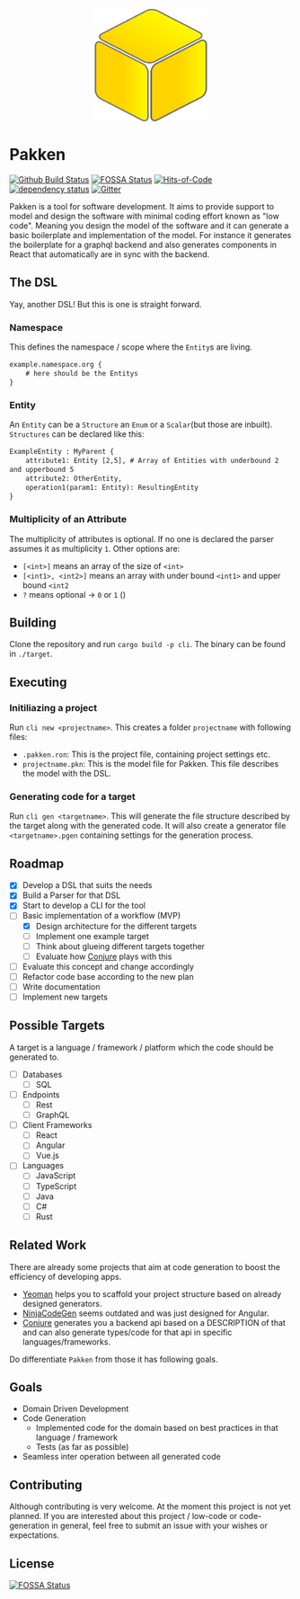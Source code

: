 <p align="center">
<img src="docs/media/logo.png" alt="Pakken logo" height="200" width="200" id="readme-logo">

# Pakken
</p>

[![Github Build Status](https://github.com/kegesch/pakken/workflows/Pakken/badge.svg?branch=master)](https://github.com/kegesch/pakken/actions)
[![FOSSA Status](https://app.fossa.com/api/projects/git%2Bgithub.com%2Fkegesch%2Fpakken.svg?type=shield)](https://app.fossa.com/projects/git%2Bgithub.com%2Fkegesch%2Fpakken?ref=badge_shield)
[![Hits-of-Code](https://hitsofcode.com/github/kegesch/pakken)](https://hitsofcode.com/view/github/kegesch/pakken)
[![dependency status](https://deps.rs/repo/github/kegesch/pakken/status.svg)](https://deps.rs/repo/github/kegesch/pakken)
[![Gitter](https://badges.gitter.im/pakken-dev/community.svg)](https://gitter.im/pakken-dev/community?utm_source=badge&utm_medium=badge&utm_campaign=pr-badge)

Pakken is a tool for software development. It aims to provide support to model and design the software with minimal coding effort known as "low code".
Meaning you design the model of the software and it can generate a basic boilerplate and implementation of the model. For instance it generates the boilerplate for a graphql backend and also generates components in React that automatically are in sync with the backend.

## The DSL
Yay, another DSL! But this is one is straight forward.
### Namespace
This defines the namespace / scope where the `Entity`s are living.
```Pakken
example.namespace.org {
    # here should be the Entitys
}
```
### Entity
An `Entity` can be a `Structure` an `Enum` or a `Scalar`(but those are inbuilt).
`Structures` can be declared like this: 
```Pakken
ExampleEntity : MyParent {
    attribute1: Entity [2,5], # Array of Entities with underbound 2 and upperbound 5
    attribute2: OtherEntity,
    operation1(param1: Entity): ResultingEntity
}
```

### Multiplicity of an Attribute
The multiplicity of attributes is optional. If no one is declared the parser assumes it as multiplicity `1`.
Other options are:
 * `[<int>]` means an array of the size of `<int>`
 * `[<int1>, <int2>]` means an array with under bound `<int1>` and upper bound `<int2`
 * `?` means optional -> `0` or `1` ()
 
## Building
Clone the repository and run `cargo build -p cli`. The binary can be found in `./target`.

## Executing
### Initiliazing a project
Run `cli new <projectname>`. This creates a folder `projectname` with following files:
 * `.pakken.ron`: This is the project file, containing project settings etc.
 * `projectname.pkn`: This is the model file for Pakken. This file describes the model with the DSL.

### Generating code for a target
Run `cli gen <targetname>`. This will generate the file structure described by the target along with the generated code.
It will also create a generator file `<targetname>.pgen` containing settings for the generation process.

## Roadmap
- [x] Develop a DSL that suits the needs
- [x] Build a Parser for that DSL
- [x] Start to develop a CLI for the tool
- [ ] Basic implementation of a workflow (MVP)
  - [x] Design architecture for the different targets 
  - [ ] Implement one example target
  - [ ] Think about glueing different targets together
  - [ ] Evaluate how [Conjure](https://github.com/palantir/conjure) plays with this
- [ ] Evaluate this concept and change accordingly
- [ ] Refactor code base according to the new plan
- [ ] Write documentation
- [ ] Implement new targets

## Possible Targets
A target is a language / framework / platform which the code should be generated to.
- [ ] Databases
  - [ ] SQL
- [ ] Endpoints
  - [ ] Rest
  - [ ] GraphQL
- [ ] Client Frameworks
  - [ ] React
  - [ ] Angular
  - [ ] Vue.js
- [ ] Languages
  - [ ] JavaScript
  - [ ] TypeScript
  - [ ] Java
  - [ ] C#
  - [ ] Rust

## Related Work
There are already some projects that aim at code generation to boost the efficiency of developing apps.
 * [Yeoman](https://yeoman.io/) helps you to scaffold your project structure based on already designed generators.
 * [NinjaCodeGen](https://ninjacodegen.com/) seems outdated and was just designed for Angular.
 * [Conjure](https://github.com/palantir/conjure) generates you a backend api based on a DESCRIPTION of that and can also generate types/code for that api in specific languages/frameworks.
 
Do differentiate `Pakken` from those it has following goals. 

## Goals
 * Domain Driven Development
 * Code Generation
   * Implemented code for the domain based on best practices in that language / framework
   * Tests (as far as possible)
 * Seamless inter operation between all generated code

## Contributing
Although contributing is very welcome. At the moment this project is not yet planned.
If you are interested about this project / low-code or code-generation in general, feel free to submit an issue with your wishes or expectations.

## License
[![FOSSA Status](https://app.fossa.io/api/projects/git%2Bgithub.com%2Fkegesch%2Fpakken.svg?type=large)](https://app.fossa.io/projects/git%2Bgithub.com%2Fkegesch%2Fpakken?ref=badge_large)